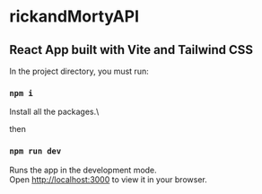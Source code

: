 # rickandMortyAPI

## React App built with Vite and Tailwind CSS

In the project directory, you must run:

### `npm i`

Install all the packages.\

then

### `npm run dev`

Runs the app in the development mode.\
Open [http://localhost:3000](http://localhost:3000) to view it in your browser.

